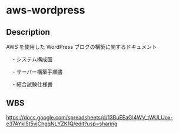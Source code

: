 # aws-wordpress


## Description
AWS を使用した WordPress ブログの構築に関するドキュメント

　・システム構成図
 
　・サーバー構築手順書
 
　・結合試験仕様書

 ## WBS
 https://docs.google.com/spreadsheets/d/13BuEEaGI4WV_tWULUox-e37AYkI5t5vjChgqNLYZK1Q/edit?usp=sharing
